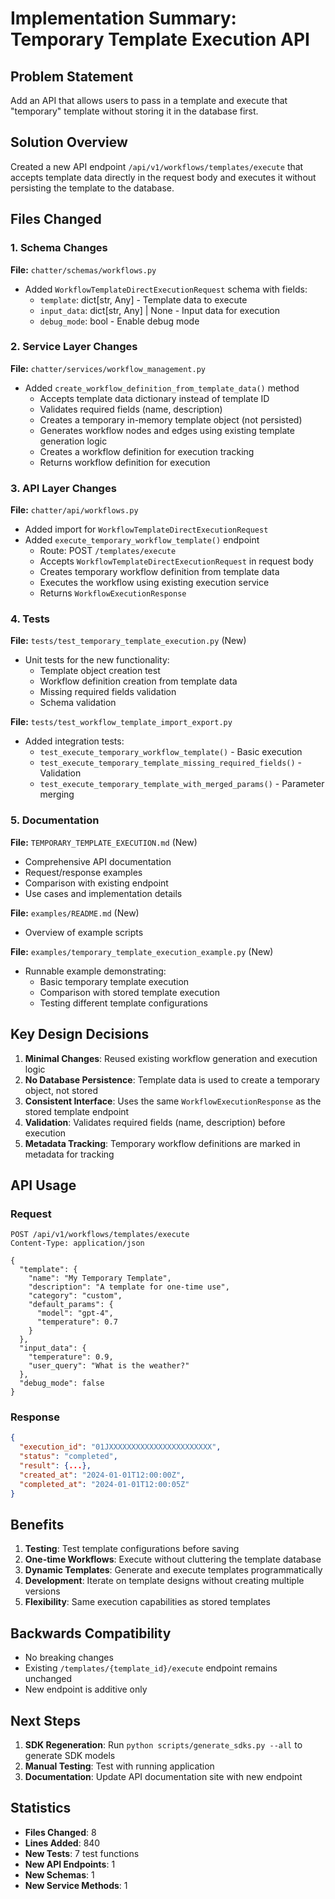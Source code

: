 # Implementation Summary: Temporary Template Execution API

## Problem Statement
Add an API that allows users to pass in a template and execute that "temporary" template without storing it in the database first.

## Solution Overview
Created a new API endpoint `/api/v1/workflows/templates/execute` that accepts template data directly in the request body and executes it without persisting the template to the database.

## Files Changed

### 1. Schema Changes
**File:** `chatter/schemas/workflows.py`
- Added `WorkflowTemplateDirectExecutionRequest` schema with fields:
  - `template`: dict[str, Any] - Template data to execute
  - `input_data`: dict[str, Any] | None - Input data for execution
  - `debug_mode`: bool - Enable debug mode

### 2. Service Layer Changes
**File:** `chatter/services/workflow_management.py`
- Added `create_workflow_definition_from_template_data()` method
  - Accepts template data dictionary instead of template ID
  - Validates required fields (name, description)
  - Creates a temporary in-memory template object (not persisted)
  - Generates workflow nodes and edges using existing template generation logic
  - Creates a workflow definition for execution tracking
  - Returns workflow definition for execution

### 3. API Layer Changes
**File:** `chatter/api/workflows.py`
- Added import for `WorkflowTemplateDirectExecutionRequest`
- Added `execute_temporary_workflow_template()` endpoint
  - Route: POST `/templates/execute`
  - Accepts `WorkflowTemplateDirectExecutionRequest` in request body
  - Creates temporary workflow definition from template data
  - Executes the workflow using existing execution service
  - Returns `WorkflowExecutionResponse`

### 4. Tests
**File:** `tests/test_temporary_template_execution.py` (New)
- Unit tests for the new functionality:
  - Template object creation test
  - Workflow definition creation from template data
  - Missing required fields validation
  - Schema validation

**File:** `tests/test_workflow_template_import_export.py`
- Added integration tests:
  - `test_execute_temporary_workflow_template()` - Basic execution
  - `test_execute_temporary_template_missing_required_fields()` - Validation
  - `test_execute_temporary_template_with_merged_params()` - Parameter merging

### 5. Documentation
**File:** `TEMPORARY_TEMPLATE_EXECUTION.md` (New)
- Comprehensive API documentation
- Request/response examples
- Comparison with existing endpoint
- Use cases and implementation details

**File:** `examples/README.md` (New)
- Overview of example scripts

**File:** `examples/temporary_template_execution_example.py` (New)
- Runnable example demonstrating:
  - Basic temporary template execution
  - Comparison with stored template execution
  - Testing different template configurations

## Key Design Decisions

1. **Minimal Changes**: Reused existing workflow generation and execution logic
2. **No Database Persistence**: Template data is used to create a temporary object, not stored
3. **Consistent Interface**: Uses the same `WorkflowExecutionResponse` as the stored template endpoint
4. **Validation**: Validates required fields (name, description) before execution
5. **Metadata Tracking**: Temporary workflow definitions are marked in metadata for tracking

## API Usage

### Request
```http
POST /api/v1/workflows/templates/execute
Content-Type: application/json

{
  "template": {
    "name": "My Temporary Template",
    "description": "A template for one-time use",
    "category": "custom",
    "default_params": {
      "model": "gpt-4",
      "temperature": 0.7
    }
  },
  "input_data": {
    "temperature": 0.9,
    "user_query": "What is the weather?"
  },
  "debug_mode": false
}
```

### Response
```json
{
  "execution_id": "01JXXXXXXXXXXXXXXXXXXXXXXX",
  "status": "completed",
  "result": {...},
  "created_at": "2024-01-01T12:00:00Z",
  "completed_at": "2024-01-01T12:00:05Z"
}
```

## Benefits

1. **Testing**: Test template configurations before saving
2. **One-time Workflows**: Execute without cluttering the template database
3. **Dynamic Templates**: Generate and execute templates programmatically
4. **Development**: Iterate on template designs without creating multiple versions
5. **Flexibility**: Same execution capabilities as stored templates

## Backwards Compatibility

- No breaking changes
- Existing `/templates/{template_id}/execute` endpoint remains unchanged
- New endpoint is additive only

## Next Steps

1. **SDK Regeneration**: Run `python scripts/generate_sdks.py --all` to generate SDK models
2. **Manual Testing**: Test with running application
3. **Documentation**: Update API documentation site with new endpoint

## Statistics

- **Files Changed**: 8
- **Lines Added**: 840
- **New Tests**: 7 test functions
- **New API Endpoints**: 1
- **New Schemas**: 1
- **New Service Methods**: 1
